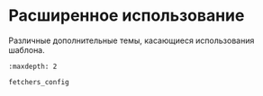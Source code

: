 # Расширенное использование

Различные дополнительные темы, касающиеся использования шаблона.

```{toctree}
:maxdepth: 2

fetchers_config
```
